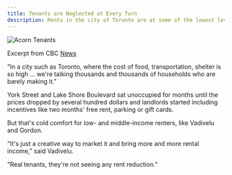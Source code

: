 ```yaml
---
title: Tenants are Neglected at Every Turn
description: Rents in the city of Toronto are at some of the lowest levels they've been in years, but affordable housing advocates say they haven't dropped enough to have an impact
---
```


![Acorn Tenants](../../img/acorn-tenants.jpeg)

Excerpt from CBC [News](https://www.cbc.ca/news/canada/toronto/toronto-rents-increase-pandemic-1.6075775)

"In a city such as Toronto, where the cost of food, transportation, shelter is so high … we're talking thousands and thousands of households who are barely making it."

York Street and Lake Shore Boulevard sat unoccupied for months until the prices dropped by several hundred dollars and landlords started including incentives like two months' free rent, parking or gift cards.

But that's cold comfort for low- and middle-income renters, like Vadivelu and Gordon.

"It's just a creative way to market it and bring more and more rental income," said Vadivelu.

"Real tenants, they're not seeing any rent reduction."
